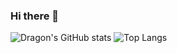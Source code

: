 ### Hi there 👋
![Dragon's GitHub stats](https://github-readme-stats.vercel.app/api?username=CraftingDragon007&theme=blue-green&count_private=true)
![Top Langs](https://github-readme-stats.vercel.app/api/top-langs/?username=CraftingDragon007&theme=blue-green)
